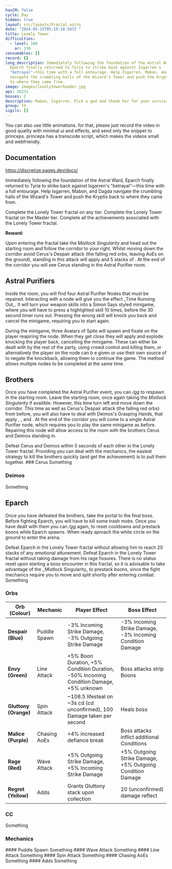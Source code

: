 ```yaml
---
hasCM: false
cycle: Day
hidden: true
layout: src/layouts/Fractal.astro
date: "2024-05-23T05:19:18.507Z "
title: Lonely Tower
difficulties:
  - level: 100
    ar: 150
consumables: []
record: {}
long_description: Immediately following the foundation of the Astral Ward,
  Eparch finally returned to Tyria to strike back against Isgarren's
  "betrayal"—this time with a full entourage. Help Isgarren, Mabon, and Dagda
  navigate the crumbling halls of the Wizard's Tower and push the Kryptis back
  to where they came from.
image: images/lonelytowerheader.jpg
api: 26231
bosses: 2
description: Mabon, Isgarren. Pick a god and thank her for your survival...
group: T4
sigils: []
---
```

  
You can also use little animations. for that, please just record the video in good quality with minimal ui and effects, and send only the snippet to princeps. 
princeps has a transcode script, which makes the videos small and webfriendly.
<GifPlayer sourceId="snowblind-throw-firewood" caption="Throw firewood into the fire" />

## Documentation
  
https://discretize.pages.dev/docs/

 
Immediately following the foundation of the Astral Ward, Eparch finally returned to Tyria to strike back against Isgarren's "betrayal"—this time with a full entourage. Help Isgarren, Mabon, and Dagda navigate the crumbling halls of the Wizard's Tower and push the Kryptis back to where they came from.  
 
<Divider text="Normal Mode"/>
<Grid>
<GridItem>
<Achievement title="Wizard's Tower Is Ours, Eparch ">
Complete the Lonely Tower fractal on any tier. 
</Achievement>
</GridItem>
<GridItem>
<Achievement title="Wayfind Yourself Out ">
Complete the Lonely Tower fractal on the Master tier.
</Achievement>
</GridItem>
<GridItem>
<Achievement title="Lonely Tower Fractal">
Complete all the achievements associated with the Lonely Tower fractal.

**Reward:** <Item name="Endless Midnight King Combat Tonic"/> 
</Achievement>
</GridItem>
</Grid>

Upon entering the fractal take the _Mistlock Singularity_ and head out the starting room and follow the corridor to your right. Whilst moving down the corridor avoid Cerus's Despair attack (the falling red orbs, leaving AoEs on the ground), standing in this attack will apply <Effect name="Agony"/> and 5 stacks of <Condition name="Torment"/>. At the end of the corridor you will see Cerus standing in the Astral Purifier room.

## Astral Purifiers
<Grid>
<GridItem>
Inside the room, you will find four Astral Purifier Nodes that must be repaired. Interacting with a node will give you the effect _Time Running Out_. It will turn your weapon skills into a Simon Says styled minigame, where you will have to press a highlighted skill 10 times, before the 30 second timer runs out. Pressing the wrong skill will knock you back and cancel the minigame, requiring you to start again.

During the minigame, three Avatars of Spite will spawn and fixate on the player reapiring the node. When they get close they will apply <Condition name="Poisoned"/> and explode knocking the player back, cancelling the minigame. These can either be dealt with by the rest of the party, using crowd control and killing them, or alternatively the player on the node can b e given or use their own source of <Boon name="Stability"/> to negate the knockback, allowing them to continue the game. The <Boon name="Stability"/> method allows multiple nodes to be completed at the same time.  
</GridItem>
<GridItem>
<GifPlayer sourceId="snowblind-throw-firewood" caption="Soloing an Astral Purifier Node with Stability " />
</GridItem>
</Grid>

## Brothers
Once you have completed the Astral Purifier event, you can _/gg_ to respawn in the starting room. Leave the starting room, once again taking the _Mistlock Singularity_ if availible. However, this time turn left and move down the corridor. This time as well as Cerus's Despair attack (the falling red orbs) from before, you will also have to deal with Deimos's Grasping Hands, that apply <Condition name="Poisoned"/>, <Condition name="Torment"/>, and <Condition name="Crippled"/>. At the end of the corridor you will come to a single Astral Purifier node, which requires you to play the same minigame as before. Repairing this node will allow access to the room with the brothers Cerus and Deimos standing in.

<Grid>
<GridItem>
<Achievement title="Brothers, Together">
Defeat Cerus and Deimos within 5 seconds of each other in the Lonely Tower fractal. 
</Achievement>
</GridItem>
</Grid>
<Information>
Providing you can deal with the mechanics, the easiest strategy to kill the brothers quickly (and get the achievement) is to pull them together.
</Information>
### Cerus
Something

### Deimos
Something

## Eparch
Once you have defeated the brothers, take the portal to the final boss. Before fighting Eparch, you will have to kill some trash mobs. Once you have dealt with them you can _/gg_ again, to reset cooldowns and prestack boons while Eparch spawns. When ready aproach the white circle on the ground to enter the arena.

<Grid>
<GridItem>
<Achievement title="Emotionless ">
Defeat Eparch in the Lonely Tower fractal without allowing him to reach 20 stacks of any emotional attunement.
</Achievement>
</GridItem>
<GridItem>
<Achievement title="Fissure Walker ">
Defeat Eparch in the Lonely Tower fractal without taking damage from his rage fissures.
</Achievement>
</GridItem>
</Grid>

<Information>
There is no status reset upon starting a boss encounter in this fractal, so it is advisable to take advantage of the _Mistlock Singularity_ to prestack boons, since the fight mechanics require you to move and split shortly after entering combat.
</Information>
Something 

### Orbs

| Orb (Colour)          | Mechanic     | Player Effect                                                                          | Boss Effect                                               |
|-----------------------|--------------|----------------------------------------------------------------------------------------|-----------------------------------------------------------|
| **Despair (Blue)**    | Puddle Spawn | -3% Incoming Strike Damage, -3% Outgoing Strike Damage                                 | -3% Incoming Strike Damage, -3% Incoming Condition Damage |
| **Envy (Green)**      | Line Attack  | +5% Boon Duration, +5% Condition Duration, -50% Incoming Condition Damage, +5% unknown | Boss attacks strip Boons                                  |
| **Gluttony (Orange)** | Spin Attack  | ~108.5 lifesteal on ~3s cd (cd unconfirmed), 100 Damage taken per second               | Heals boss                                                |
| **Malice (Purple)**   | Chasing AoEs | +4% increased defiance break                                                           | Boss attacks inflict additional Conditions                |
| **Rage (Red)**        | Wave Attack  | +5% Outgoing Strike Damage, +5% Incoming Strike Damage                                 | +5% Outgoing Strike Damage, +5% Outgoing Condition Damage |
| **Regret (Yellow)**   | Adds         | Grants Gluttony stack upon collection                                                  | 20 (unconfirmed) damage reflect                           |

### CC
Something

### Mechanics
<Grid>
<GridItem sm="4">
#### Puddle Spawn
<GifPlayer sourceId="snowblind-throw-firewood" caption="Throw firewood into the fire" />
Something
</GridItem>
<GridItem sm="4">
#### Wave Attack
<GifPlayer sourceId="snowblind-throw-firewood" caption="Throw firewood into the fire" />
Something
</GridItem>
<GridItem sm="4">
#### Line Attack
<GifPlayer sourceId="snowblind-throw-firewood" caption="Throw firewood into the fire" />
Something
</GridItem>
<GridItem sm="4">
#### Spin Attack
<GifPlayer sourceId="snowblind-throw-firewood" caption="Throw firewood into the fire" />
Something
</GridItem>
<GridItem sm="4">
#### Chasing AoEs
<GifPlayer sourceId="snowblind-throw-firewood" caption="Throw firewood into the fire" />
Something
</GridItem>
<GridItem sm="4">
#### Adds
<GifPlayer sourceId="snowblind-throw-firewood" caption="Throw firewood into the fire" />
Something
</GridItem>
</Grid>